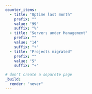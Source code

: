 ```yaml
---
counter_items:
  - title: "Uptime last month"
    prefix: ""
    value: "99"
    suffix: "%"
  - title: "Servers under Management"
    prefix: ""
    value: "14"
    suffix: "+"
  - title: "Projects migrated"
    prefix: ""
    value: "5"
    suffix: "+"

# don't create a separete page
_build:
  render: "never"
---
```

